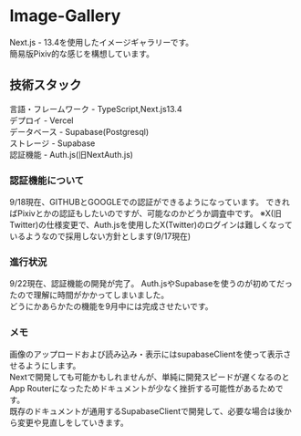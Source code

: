 # Image-Gallery  
Next.js - 13.4を使用したイメージギャラリーです。  
簡易版Pixiv的な感じを構想しています。  

## 技術スタック  
言語・フレームワーク - TypeScript,Next.js13.4  
デプロイ - Vercel  
データベース - Supabase(Postgresql)  
ストレージ - Supabase  
認証機能 - Auth.js(旧NextAuth.js)  

### 認証機能について  
9/18現在、GITHUBとGOOGLEでの認証ができるようになっています。
できればPixivとかの認証もしたいのですが、可能なのかどうか調査中です。
※X(旧Twitter)の仕様変更で、Auth.jsを使用したX(Twitter)のログインは難しくなっているようなので採用しない方針とします(9/17現在)

### 進行状況  
9/22現在、認証機能の開発が完了。
Auth.jsやSupabaseを使うのが初めてだったので理解に時間がかかってしまいました。  
どうにかあらかたの機能を9月中には完成させたいです。

### メモ  
画像のアップロードおよび読み込み・表示にはsupabaseClientを使って表示させるようにします。  
Nextで開発しても可能かもしれませんが、単純に開発スピードが遅くなるのとApp Routerになったためドキュメントが少なく挫折する可能性があるためです。  
既存のドキュメントが通用するSupabaseClientで開発して、必要な場合は後から変更や見直しをしていきます。